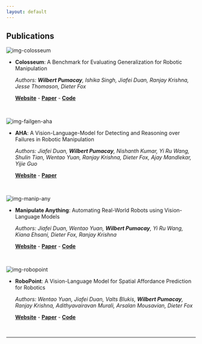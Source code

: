 ```yaml
---
layout: default
---
```


## Publications

![img-colosseum][pub-colosseum-image]

- **Colosseum**: A Benchmark for Evaluating Generalization for Robotic Manipulation

    _Authors: **Wilbert Pumacay**, Ishika Singh, Jiafei Duan, Ranjay Krishna, Jesse Thomason, Dieter Fox_

    [**Website**][pub-colosseum-website] - [**Paper**][pub-colosseum-arxiv] - [**Code**][pub-colosseum-code]

<br>

![img-failgen-aha][pub-failgen-image]

- **AHA**: A Vision-Language-Model for Detecting and Reasoning over Failures in Robotic Manipulation

    _Authors: Jiafei Duan, **Wilbert Pumacay**, Nishanth Kumar, Yi Ru Wang, Shulin Tian, Wentao Yuan, Ranjay Krishna, Dieter Fox, Ajay Mandlekar, Yijie Guo_

    [**Website**][pub-failgen-website] - [**Paper**][pub-failgen-arxiv]

<br>

![img-manip-any][pub-manip-any-image]

- **Manipulate Anything**: Automating Real-World Robots using Vision-Language Models

    _Authors:  Jiafei Duan, Wentao Yuan, **Wilbert Pumacay**, Yi Ru Wang, Kiana Ehsani, Dieter Fox, Ranjay Krishna_

    [**Website**][pub-manip-any-website] - [**Paper**][pub-manip-any-arxiv] - [**Code**][pub-manip-any-code]

<br>

![img-robopoint][pub-robopoint-image]

- **RoboPoint**: A Vision-Language Model for Spatial Affordance Prediction for Robotics

    _Authors: Wentao Yuan, Jiafei Duan, Valts Blukis, **Wilbert Pumacay**, Ranjay Krishna, Adithyavairavan Murali, Arsalan Mousavian, Dieter Fox_

    [**Website**][pub-robopoint-website] - [**Paper**][pub-robopoint-arxiv] - [**Code**][pub-robopoint-code]

<br>

----------------------------------------------

[pub-colosseum-image]: {{site.baseurl}}/assets/images/gif_perturbation_factors.gif
[pub-colosseum-website]: https://robot-colosseum.github.io/
[pub-colosseum-arxiv]: https://arxiv.org/abs/2402.08191
[pub-colosseum-code]: https://github.com/robot-colosseum/robot-colosseum

[pub-failgen-image]: {{site.baseurl}}/assets/images/gif_failgen_aha.gif
[pub-failgen-website]: https://aha-vlm.github.io
[pub-failgen-arxiv]: https://aha-vlm.github.io/Aha_paper.pdf

[pub-manip-any-image]: {{site.baseurl}}/assets/images/gif_manipulate_anything.gif
[pub-manip-any-website]: https://robot-ma.github.io/
[pub-manip-any-arxiv]: https://arxiv.org/pdf/2406.18915
[pub-manip-any-code]: https://github.com/Robot-MA/manipulate-anything

[pub-robopoint-image]: {{site.baseurl}}/assets/images/gif_robopoint.gif
[pub-robopoint-website]: https://robo-point.github.io/
[pub-robopoint-arxiv]: https://arxiv.org/pdf/2406.10721
[pub-robopoint-code]: https://github.com/wentaoyuan/RoboPoint
